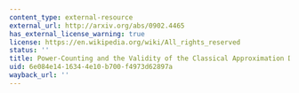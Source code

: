 ```yaml
---
content_type: external-resource
external_url: http://arxiv.org/abs/0902.4465
has_external_license_warning: true
license: https://en.wikipedia.org/wiki/All_rights_reserved
status: ''
title: Power-Counting and the Validity of the Classical Approximation During Inflation
uid: 6e084e14-1634-4e10-b700-f4973d62897a
wayback_url: ''
---
```


